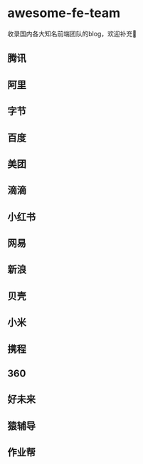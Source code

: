 # awesome-fe-team
收录国内各大知名前端团队的blog，欢迎补充👏

## 腾讯

## 阿里

## 字节

## 百度

## 美团

## 滴滴

## 小红书

## 网易

## 新浪

## 贝壳

## 小米

## 携程

## 360

## 好未来

## 猿辅导

## 作业帮
